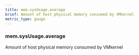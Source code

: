 ```yaml
---
title: mem.sysUsage.average
brief: Amount of host physical memory consumed by VMkernel
metric_type: gauge
---
```

### mem.sysUsage.average

Amount of host physical memory consumed by VMkernel